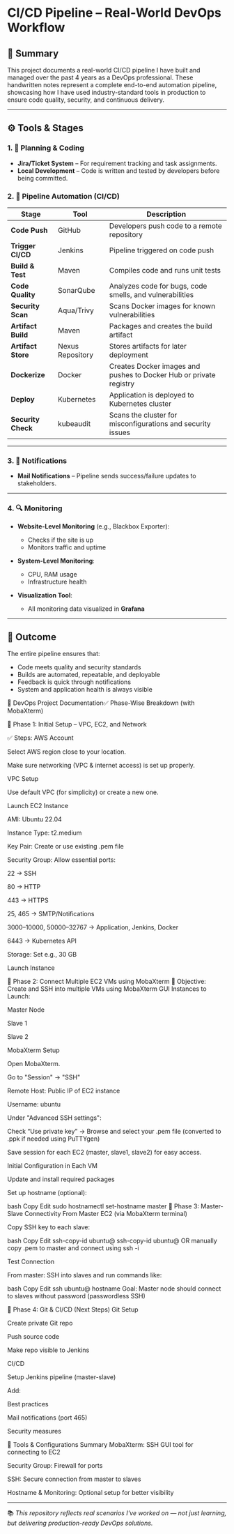 # CI/CD Pipeline – Real-World DevOps Workflow

## 🧠 Summary

This project documents a real-world CI/CD pipeline I have built and managed over the past 4 years as a DevOps professional. These handwritten notes represent a complete end-to-end automation pipeline, showcasing how I have used industry-standard tools in production to ensure code quality, security, and continuous delivery.

---

## ⚙️ Tools & Stages

### 1. 🧾 Planning & Coding
- **Jira/Ticket System** – For requirement tracking and task assignments.
- **Local Development** – Code is written and tested by developers before being committed.

### 2. 🚀 Pipeline Automation (CI/CD)

| Stage | Tool | Description |
|-------|------|-------------|
| **Code Push** | GitHub | Developers push code to a remote repository |
| **Trigger CI/CD** | Jenkins | Pipeline triggered on code push |
| **Build & Test** | Maven | Compiles code and runs unit tests |
| **Code Quality** | SonarQube | Analyzes code for bugs, code smells, and vulnerabilities |
| **Security Scan** | Aqua/Trivy | Scans Docker images for known vulnerabilities |
| **Artifact Build** | Maven | Packages and creates the build artifact |
| **Artifact Store** | Nexus Repository | Stores artifacts for later deployment |
| **Dockerize** | Docker | Creates Docker images and pushes to Docker Hub or private registry |
| **Deploy** | Kubernetes | Application is deployed to Kubernetes cluster |
| **Security Check** | kubeaudit | Scans the cluster for misconfigurations and security issues |

---

### 3. 📩 Notifications
- **Mail Notifications** – Pipeline sends success/failure updates to stakeholders.

---

### 4. 🔍 Monitoring

- **Website-Level Monitoring** (e.g., Blackbox Exporter):
  - Checks if the site is up
  - Monitors traffic and uptime

- **System-Level Monitoring**:
  - CPU, RAM usage
  - Infrastructure health

- **Visualization Tool**:
  - All monitoring data visualized in **Grafana**

---

## 📌 Outcome

The entire pipeline ensures that:
- Code meets quality and security standards
- Builds are automated, repeatable, and deployable
- Feedback is quick through notifications
- System and application health is always visible

🚀 DevOps Project Documentation✅ Phase-Wise Breakdown (with MobaXterm)

🔹 Phase 1: Initial Setup – VPC, EC2, and Network

✅ Steps:
AWS Account

Select AWS region close to your location.

Make sure networking (VPC & internet access) is set up properly.

VPC Setup

Use default VPC (for simplicity) or create a new one.

Launch EC2 Instance

AMI: Ubuntu 22.04

Instance Type: t2.medium

Key Pair: Create or use existing .pem file

Security Group: Allow essential ports:

22 → SSH

80 → HTTP

443 → HTTPS

25, 465 → SMTP/Notifications

3000–10000, 50000–32767 → Application, Jenkins, Docker

6443 → Kubernetes API

Storage: Set e.g., 30 GB

Launch Instance

🔹 Phase 2: Connect Multiple EC2 VMs using MobaXterm
🎯 Objective: Create and SSH into multiple VMs using MobaXterm GUI
Instances to Launch:

Master Node

Slave 1

Slave 2

MobaXterm Setup

Open MobaXterm.

Go to "Session" → "SSH"

Remote Host: Public IP of EC2 instance

Username: ubuntu

Under "Advanced SSH settings":

Check “Use private key” → Browse and select your .pem file (converted to .ppk if needed using PuTTYgen)

Save session for each EC2 (master, slave1, slave2) for easy access.

Initial Configuration in Each VM

Update and install required packages

Set up hostname (optional):

bash
Copy
Edit
sudo hostnamectl set-hostname master
🔹 Phase 3: Master-Slave Connectivity
From Master EC2 (via MobaXterm terminal)

Copy SSH key to each slave:

bash
Copy
Edit
ssh-copy-id ubuntu@<slave1-private-ip>
ssh-copy-id ubuntu@<slave2-private-ip>
OR manually copy .pem to master and connect using ssh -i

Test Connection

From master: SSH into slaves and run commands like:

bash
Copy
Edit
ssh ubuntu@<slave1>
hostname
Goal: Master node should connect to slaves without password (passwordless SSH)

🔹 Phase 4: Git & CI/CD (Next Steps)
Git Setup

Create private Git repo

Push source code

Make repo visible to Jenkins

CI/CD

Setup Jenkins pipeline (master-slave)

Add:

Best practices

Mail notifications (port 465)

Security measures

🧰 Tools & Configurations Summary
MobaXterm: SSH GUI tool for connecting to EC2

Security Group: Firewall for ports

SSH: Secure connection from master to slaves

Hostname & Monitoring: Optional setup for better visibility

---

📚 *This repository reflects real scenarios I've worked on — not just learning, but delivering production-ready DevOps solutions.*


